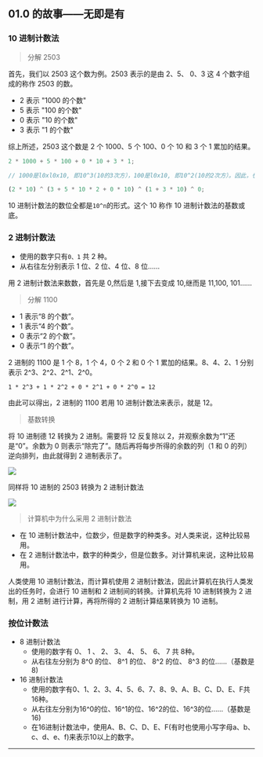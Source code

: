 ## 01.0 的故事——无即是有

### 10 进制计数法

> 分解 2503

首先，我们以 2503 这个数为例。2503 表示的是由 2、5、 0、3 这 4 个数字组成的称作 2503 的数。

- 2 表示 "1000 的个数"
- 5 表示 "100 的个数"
- 0 表示 "10 的个数"
- 3 表示 "1 的个数"

综上所述，2503 这个数是 2 个 1000、5 个 100、0 个 10 和 3 个 1 累加的结果。

```js
2 * 1000 + 5 * 100 + 0 * 10 + 3 * 1;

// 1000是l0xl0x10, 即10^3(10的3次方），100是l0x10, 即10^2(10的2次方）。因此，也可以写成如下形式

(2 * 10) ^ (3 + 5 * 10 * 2 + 0 * 10) ^ (1 + 3 * 10) ^ 0;
```

10 进制计数法的数位全都是`10^n`的形式。这个 10 称作 10 进制计数法的基数或底。

### 2 进制计数法

- 使用的数字只有`0、1` 共 2 种。
- 从右往左分别表示 1 位、2 位、4 位、8 位……

用 2 进制计数法来数数，首先是 0,然后是 1,接下去变成 10,继而是 11,100, 101……

> 分解 1100

- 1 表示“8 的个数”。
- 1 表示“4 的个数”。
- 0 表示“2 的个数”。
- 0 表示“1 的个数”。

2 进制的 1100 是 1 个 8，1 个 4，0 个 2 和 0 个 1 累加的结果。8、4、2、1 分别表示 2^3、2^2、2^1、2^0。

`1 * 2^3 + 1 * 2^2 + 0 * 2^1 + 0 * 2^0 = 12`

由此可以得出，2 进制的 1100 若用 10 进制计数法来表示，就是 12。

> 基数转换

将 10 进制德 12 转换为 2 进制。需要将 12 反复除以 2，并观察余数为“1”还是“0”。余数为 0 则表示“除完了”。随后再将每步所得的余数的列（1 和 0 的列）逆向排列，由此就得到 2 进制表示了。

![](http://cdn-blog.liusixin.cn/WX20190209-170523@2x.png)

同样将 10 进制的 2503 转换为 2 进制计数法

![](http://cdn-blog.liusixin.cn/WX20190209-170538@2x.png)

> 计算机中为什么采用 2 进制计数法

- 在 10 进制计数法中，位数少，但是数字的种类多。对人类来说，这种比较易用。
- 在 2 进制计数法中，数字的种类少，但是位数多。对计算机来说，这种比较易用。

人类使用 10 进制计数法，而计算机使用 2 进制计数法，因此计算机在执行人类发出的任务时，会进行 10 进制和 2 进制间的转换。计算机先将 10 进制转换为 2 进制，用 2 进制 进行计算，再将所得的 2 进制计算结果转换为 10 进制。

### 按位计数法

- 8 进制计数法
  - 使用的数字有 0、 1 、 2、 3、 4、 5、 6、 7 共 8种。
  - 从右往左分别为 8^0 的位、 8^1 的位、 8^2 的位、 8^3 的位……（基数是 8)
- 16 进制计数法
  - 使用的数字有0、1、2、3、4、5、6、7、8、9、A、B、C、D、E、F共16种。
  - 从右往左分别为16^0的位、16^1的位、16^2的位、16^3的位……（基数是16)
  - 在16进制计数法中，使用A、B、C、D、E、F(有时也使用小写字母a、b、c、d、e、f)来表示10以上的数字。
****
